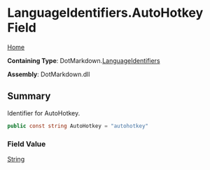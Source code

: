 # LanguageIdentifiers\.AutoHotkey Field

[Home](../../../README.md)

**Containing Type**: DotMarkdown\.[LanguageIdentifiers](../README.md)

**Assembly**: DotMarkdown\.dll

## Summary

Identifier for AutoHotkey\.

```csharp
public const string AutoHotkey = "autohotkey"
```

### Field Value

[String](https://docs.microsoft.com/en-us/dotnet/api/system.string)

